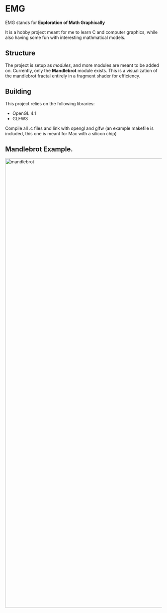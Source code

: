 # EMG

EMG stands for __Exploration of Math Graphically__

It is a hobby project meant for me to learn C and computer graphics, while also having some fun with interesting mathmatical models.

## Structure

The project is setup as *modules*, and more modules are meant to be added on. Currently, only the __Mandlebrot__ module exists. This is a visualization of the mandlebrot fractal entirely in a fragment shader for efficiency.


## Building
This project relies on the following libraries:
* OpenGL 4.1
* GLFW3

Compile all .c files and link with opengl and glfw (an example makefile is included, this one is meant for Mac with a silicon chip)

## Mandlebrot Example.

<img width="1440" alt="mandlebrot" src="https://user-images.githubusercontent.com/34113650/189699317-23bef73b-81ad-4027-a7b8-bed9d72f674f.png">
